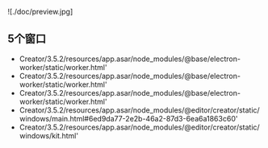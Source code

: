 ![./doc/preview.jpg]

## 5个窗口
- Creator/3.5.2/resources/app.asar/node_modules/@base/electron-worker/static/worker.html'
- Creator/3.5.2/resources/app.asar/node_modules/@base/electron-worker/static/worker.html'
- Creator/3.5.2/resources/app.asar/node_modules/@base/electron-worker/static/worker.html'
- Creator/3.5.2/resources/app.asar/node_modules/@editor/creator/static/windows/main.html#6ed9da77-2e2b-46a2-87d3-6ea6a1863c60'
- Creator/3.5.2/resources/app.asar/node_modules/@editor/creator/static/windows/kit.html'